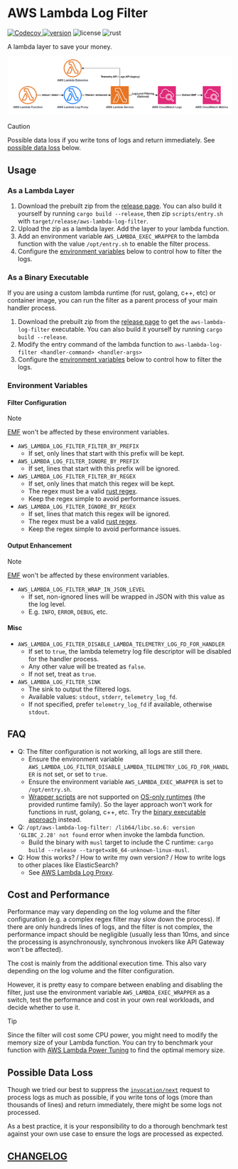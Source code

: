 # AWS Lambda Log Filter

[![Codecov](https://img.shields.io/codecov/c/github/DiscreteTom/aws-lambda-log-filter?style=flat-square)
](https://codecov.io/gh/DiscreteTom/aws-lambda-log-filter)
[![version](https://img.shields.io/github/v/tag/DiscreteTom/aws-lambda-log-filter?label=release&style=flat-square)](https://github.com/DiscreteTom/aws-lambda-log-filter/releases/latest)
![license](https://img.shields.io/github/license/DiscreteTom/aws-lambda-log-filter?style=flat-square)
![rust](https://img.shields.io/badge/built_with-rust-DEA584?style=flat-square)

A lambda layer to save your money.

![log-flow](./img/log-flow.png)

> [!CAUTION]
> Possible data loss if you write tons of logs and return immediately. See [possible data loss](#possible-data-loss) below.

## Usage

### As a Lambda Layer

1. Download the prebuilt zip from the [release page](https://github.com/DiscreteTom/aws-lambda-log-filter/releases/latest). You can also build it yourself by running `cargo build --release`, then zip `scripts/entry.sh` with `target/release/aws-lambda-log-filter`.
2. Upload the zip as a lambda layer. Add the layer to your lambda function.
3. Add an environment variable `AWS_LAMBDA_EXEC_WRAPPER` to the lambda function with the value `/opt/entry.sh` to enable the filter process.
4. Configure the [environment variables](#environment-variables) below to control how to filter the logs.

### As a Binary Executable

If you are using a custom lambda runtime (for rust, golang, c++, etc) or container image, you can run the filter as a parent process of your main handler process.

1. Download the prebuilt zip from the [release page](https://github.com/DiscreteTom/aws-lambda-log-filter/releases/latest) to get the `aws-lambda-log-filter` executable. You can also build it yourself by running `cargo build --release`.
2. Modify the entry command of the lambda function to `aws-lambda-log-filter <handler-command> <handler-args>`
3. Configure the [environment variables](#environment-variables) below to control how to filter the logs.

### Environment Variables

#### Filter Configuration

> [!NOTE]
>
> [EMF](https://docs.aws.amazon.com/AmazonCloudWatch/latest/monitoring/CloudWatch_Embedded_Metric_Format_Specification.html) won't be affected by these environment variables.

- `AWS_LAMBDA_LOG_FILTER_FILTER_BY_PREFIX`
  - If set, only lines that start with this prefix will be kept.
- `AWS_LAMBDA_LOG_FILTER_IGNORE_BY_PREFIX`
  - If set, lines that start with this prefix will be ignored.
- `AWS_LAMBDA_LOG_FILTER_FILTER_BY_REGEX`
  - If set, only lines that match this regex will be kept.
  - The regex must be a valid [rust regex](https://docs.rs/regex/latest/regex/#syntax).
  - Keep the regex simple to avoid performance issues.
- `AWS_LAMBDA_LOG_FILTER_IGNORE_BY_REGEX`
  - If set, lines that match this regex will be ignored.
  - The regex must be a valid [rust regex](https://docs.rs/regex/latest/regex/#syntax).
  - Keep the regex simple to avoid performance issues.

#### Output Enhancement

> [!NOTE]
>
> [EMF](https://docs.aws.amazon.com/AmazonCloudWatch/latest/monitoring/CloudWatch_Embedded_Metric_Format_Specification.html) won't be affected by these environment variables.

- `AWS_LAMBDA_LOG_FILTER_WRAP_IN_JSON_LEVEL`
  - If set, non-ignored lines will be wrapped in JSON with this value as the log level.
  - E.g. `INFO`, `ERROR`, `DEBUG`, etc.

#### Misc

- `AWS_LAMBDA_LOG_FILTER_DISABLE_LAMBDA_TELEMETRY_LOG_FD_FOR_HANDLER`
  - If set to `true`, the lambda telemetry log file descriptor will be disabled for the handler process.
  - Any other value will be treated as `false`.
  - If not set, treat as `true`.
- `AWS_LAMBDA_LOG_FILTER_SINK`
  - The sink to output the filtered logs.
  - Available values: `stdout`, `stderr`, `telemetry_log_fd`.
  - If not specified, prefer `telemetry_log_fd` if available, otherwise `stdout`.

## FAQ

- Q: The filter configuration is not working, all logs are still there.
  - Ensure the environment variable `AWS_LAMBDA_LOG_FILTER_DISABLE_LAMBDA_TELEMETRY_LOG_FD_FOR_HANDLER` is not set, or set to `true`.
  - Ensure the environment variable `AWS_LAMBDA_EXEC_WRAPPER` is set to `/opt/entry.sh`.
  - [Wrapper scripts](https://docs.aws.amazon.com/lambda/latest/dg/runtimes-modify.html#runtime-wrapper) are not supported on [OS-only runtimes](https://docs.aws.amazon.com/lambda/latest/dg/runtimes-provided.html) (the provided runtime family). So the layer approach won't work for functions in rust, golang, c++, etc. Try the [binary executable approach](#as-a-binary-executable) instead.
- Q: `/opt/aws-lambda-log-filter: /lib64/libc.so.6: version 'GLIBC_2.28' not found` error when invoke the lambda function.
  - Build the binary with `musl` target to include the C runtime: `cargo build --release --target=x86_64-unknown-linux-musl`.
- Q: How this works? / How to write my own version? / How to write logs to other places like ElasticSearch?
  - See [AWS Lambda Log Proxy](https://github.com/DiscreteTom/aws-lambda-log-proxy).

## Cost and Performance

Performance may vary depending on the log volume and the filter configuration (e.g. a complex regex filter may slow down the process). If there are only hundreds lines of logs, and the filter is not complex, the performance impact should be negligible (usually less than 10ms, and since the processing is asynchronously, synchronous invokers like API Gateway won't be affected).

The cost is mainly from the additional execution time. This also vary depending on the log volume and the filter configuration.

However, it is pretty easy to compare between enabling and disabling the filter, just use the environment variable `AWS_LAMBDA_EXEC_WRAPPER` as a switch, test the performance and cost in your own real workloads, and decide whether to use it.

> [!TIP]
> Since the filter will cost some CPU power, you might need to modify the memory size of your Lambda function. You can try to benchmark your function with [AWS Lambda Power Tuning](https://github.com/alexcasalboni/aws-lambda-power-tuning) to find the optimal memory size.

## Possible Data Loss

Though we tried our best to suppress the [`invocation/next`](https://docs.aws.amazon.com/lambda/latest/dg/runtimes-api.html#runtimes-api-next) request to process logs as much as possible, if you write tons of logs (more than thousands of lines) and return immediately, there might be some logs not processed.

As a best practice, it is your responsibility to do a thorough benchmark test against your own use case to ensure the logs are processed as expected.

## [CHANGELOG](./CHANGELOG.md)

